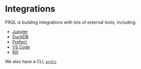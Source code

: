 # Integrations

PRQL is building integrations with lots of external tools, including:

- [Jupyter](./jupyter.md)
- [DuckDB](./duckdb.md)
- [Prefect](./prefect.md)
- [VS Code](./vscode.md)
- [Rill](./rill.md)

We also have a CLI, [`prqlc`](./prqlc.md)
